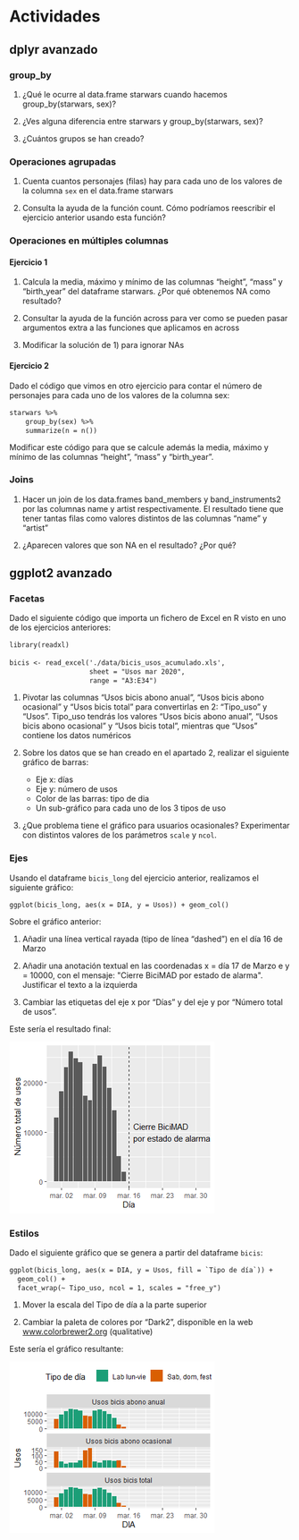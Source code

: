 # Actividades

## dplyr avanzado

### group_by

1. ¿Qué le ocurre al data.frame starwars cuando hacemos group_by(starwars, sex)?

2. ¿Ves alguna diferencia entre starwars y group_by(starwars, sex)?

3. ¿Cuántos grupos se han creado?

### Operaciones agrupadas

1. Cuenta cuantos personajes (filas) hay para cada uno de los valores de la columna `sex` en el data.frame starwars

2. Consulta la ayuda de la función count. Cómo podríamos reescribir el ejercicio anterior usando esta función?

### Operaciones en múltiples columnas

#### Ejercicio 1

1. Calcula la media, máximo y mínimo de las columnas “height”, “mass” y “birth_year” del dataframe starwars. ¿Por qué obtenemos NA como resultado?

2. Consultar la ayuda de la función across para ver como se pueden pasar argumentos extra a las funciones que aplicamos en across

3. Modificar la solución de 1) para ignorar NAs

#### Ejercicio 2

Dado el código que vimos en otro ejercicio para contar el número de personajes para cada uno de los valores de la columna sex:

```{r}
starwars %>%
    group_by(sex) %>%
    summarize(n = n())
```

Modificar este código para que se calcule además la media, máximo y mínimo de las columnas “height”, “mass” y “birth_year”.

### Joins

1. Hacer un join de los data.frames band_members y band_instruments2 por las columnas name y artist respectivamente. El resultado tiene que tener tantas filas como valores distintos de las columnas “name” y “artist”

2. ¿Aparecen valores que son NA en el resultado? ¿Por qué?

## ggplot2 avanzado

### Facetas

Dado el siguiente código que importa un fichero de Excel en R visto en uno de los ejercicios anteriores:

```{r}
library(readxl)

bicis <- read_excel('./data/bicis_usos_acumulado.xls',
                    sheet = "Usos mar 2020",
                    range = "A3:E34")
```

1. Pivotar las columnas “Usos bicis abono anual”, “Usos bicis abono ocasional” y “Usos bicis total” para convertirlas en 2: “Tipo_uso” y “Usos”. Tipo_uso tendrás los valores “Usos bicis abono anual”, “Usos bicis abono ocasional” y “Usos bicis total”, mientras que “Usos” contiene los datos numéricos

2. Sobre los datos que se han creado en el apartado 2, realizar el siguiente gráfico de barras:
   - Eje x: días
   - Eje y: número de usos
   - Color de las barras: tipo de dia
   - Un sub-gráfico para cada uno de los 3 tipos de uso
   
3. ¿Que problema tiene el gráfico para usuarios ocasionales? Experimentar con distintos valores de los parámetros `scale` y `ncol`.

### Ejes

Usando el dataframe `bicis_long` del ejercicio anterior, realizamos el siguiente gráfico:

```{r}
ggplot(bicis_long, aes(x = DIA, y = Usos)) + geom_col()
```

Sobre el gráfico anterior:

1. Añadir una línea vertical rayada (tipo de línea “dashed”) en el día 16 de Marzo

2. Añadir una anotación textual en las coordenadas x = día 17 de Marzo e y = 10000, con el mensaje: "Cierre BiciMAD por estado de alarma". Justificar el texto a la izquierda

3. Cambiar las etiquetas del eje x por “Días” y del eje y por “Número total de usos”.

Este sería el resultado final:

![Bicimad](bicimad_ej.png)

### Estilos

Dado el siguiente gráfico que se genera a partir del dataframe `bicis`:

```{r}
ggplot(bicis_long, aes(x = DIA, y = Usos, fill = `Tipo de día`)) +
  geom_col() +
  facet_wrap(~ Tipo_uso, ncol = 1, scales = "free_y")
```

1. Mover la escala del Tipo de día a la parte superior

2. Cambiar la paleta de colores por “Dark2”, disponible en la web www.colorbrewer2.org (qualitative)

Este sería el gráfico resultante:

![Bicimad](bicimad_ej1.png)
